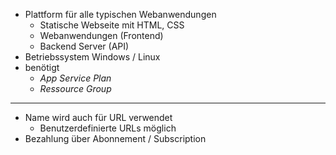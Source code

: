 
* Plattform für alle typischen Webanwendungen
	* Statische Webseite mit HTML, CSS
	* Webanwendungen (Frontend) 
	* Backend Server (API)
* Betriebssystem Windows / Linux 
* benötigt 
	- *App Service Plan* 
	- *Ressource Group*
--- 

- Name wird auch für URL verwendet
	<!-- - Beispiel Name: myawesomestartup
	- Standard URL: myawesomestartup.azurewebsites.net -->
	- Benutzerdefinierte URLs möglich
- Bezahlung über Abonnement / Subscription

